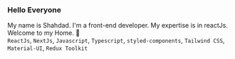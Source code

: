 ### Hello Everyone
My name is Shahdad. I'm a front-end developer. My expertise is in reactJs. Welcome to my Home. 🥂  <br>
`ReactJs`, `NextJs`, `Javascript`, `Typescript`, `styled-components`, `Tailwind CSS`, `Material-UI`, `Redux Toolkit`

